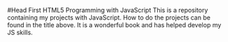 #Head First HTML5 Programming with JavaScript
This is a repository containing my projects with JavaScript. How to do the projects can be found in the title above. It is a wonderful book and has helped develop my JS skills.
